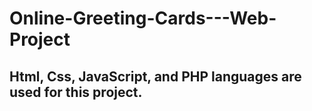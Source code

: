 # Online-Greeting-Cards---Web-Project

Html, Css, JavaScript, and PHP languages ​​are used for this project.
---------
